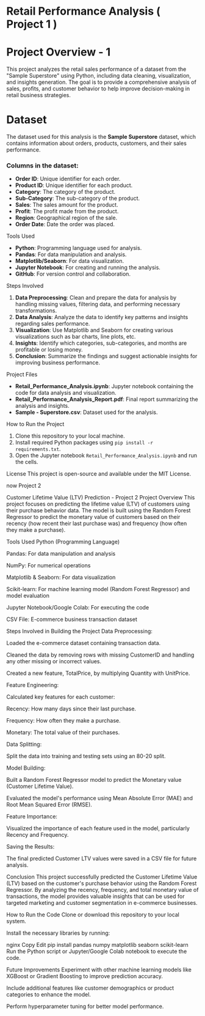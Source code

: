 # Retail Performance Analysis ( Project 1 )

# Project Overview - 1
This project analyzes the retail sales performance of a dataset from the "Sample Superstore" using Python, including data cleaning, visualization, and insights generation. The goal is to provide a comprehensive analysis of sales, profits, and customer behavior to help improve decision-making in retail business strategies.

# Dataset
The dataset used for this analysis is the **Sample Superstore** dataset, which contains information about orders, products, customers, and their sales performance.

### Columns in the dataset:
- **Order ID**: Unique identifier for each order.
- **Product ID**: Unique identifier for each product.
- **Category**: The category of the product.
- **Sub-Category**: The sub-category of the product.
- **Sales**: The sales amount for the product.
- **Profit**: The profit made from the product.
- **Region**: Geographical region of the sale.
- **Order Date**: Date the order was placed.

Tools Used
- **Python**: Programming language used for analysis.
- **Pandas**: For data manipulation and analysis.
- **Matplotlib/Seaborn**: For data visualization.
- **Jupyter Notebook**: For creating and running the analysis.
- **GitHub**: For version control and collaboration.

Steps Involved
1. **Data Preprocessing**: Clean and prepare the data for analysis by handling missing values, filtering data, and performing necessary transformations.
2. **Data Analysis**: Analyze the data to identify key patterns and insights regarding sales performance.
3. **Visualization**: Use Matplotlib and Seaborn for creating various visualizations such as bar charts, line plots, etc.
4. **Insights**: Identify which categories, sub-categories, and months are profitable or losing money. 
5. **Conclusion**: Summarize the findings and suggest actionable insights for improving business performance.

Project Files
- **Retail_Performance_Analysis.ipynb**: Jupyter notebook containing the code for data analysis and visualization.
- **Retail_Performance_Analysis_Report.pdf**: Final report summarizing the analysis and insights.
- **Sample - Superstore.csv**: Dataset used for the analysis.
  
How to Run the Project
1. Clone this repository to your local machine.
2. Install required Python packages using `pip install -r requirements.txt`.
3. Open the Jupyter notebook `Retail_Performance_Analysis.ipynb` and run the cells.

 License
This project is open-source and available under the MIT License.




now Project 2 

Customer Lifetime Value (LTV) Prediction - Project 2
Project Overview
This project focuses on predicting the lifetime value (LTV) of customers using their purchase behavior data. The model is built using the Random Forest Regressor to predict the monetary value of customers based on their recency (how recent their last purchase was) and frequency (how often they make a purchase).

Tools Used
Python (Programming Language)

Pandas: For data manipulation and analysis

NumPy: For numerical operations

Matplotlib & Seaborn: For data visualization

Scikit-learn: For machine learning model (Random Forest Regressor) and model evaluation

Jupyter Notebook/Google Colab: For executing the code

CSV File: E-commerce business transaction dataset

Steps Involved in Building the Project
Data Preprocessing:

Loaded the e-commerce dataset containing transaction data.

Cleaned the data by removing rows with missing CustomerID and handling any other missing or incorrect values.

Created a new feature, TotalPrice, by multiplying Quantity with UnitPrice.

Feature Engineering:

Calculated key features for each customer:

Recency: How many days since their last purchase.

Frequency: How often they make a purchase.

Monetary: The total value of their purchases.

Data Splitting:

Split the data into training and testing sets using an 80-20 split.

Model Building:

Built a Random Forest Regressor model to predict the Monetary value (Customer Lifetime Value).

Evaluated the model's performance using Mean Absolute Error (MAE) and Root Mean Squared Error (RMSE).

Feature Importance:

Visualized the importance of each feature used in the model, particularly Recency and Frequency.

Saving the Results:

The final predicted Customer LTV values were saved in a CSV file for future analysis.

Conclusion
This project successfully predicted the Customer Lifetime Value (LTV) based on the customer's purchase behavior using the Random Forest Regressor. By analyzing the recency, frequency, and total monetary value of transactions, the model provides valuable insights that can be used for targeted marketing and customer segmentation in e-commerce businesses.

How to Run the Code
Clone or download this repository to your local system.

Install the necessary libraries by running:

nginx
Copy
Edit
pip install pandas numpy matplotlib seaborn scikit-learn
Run the Python script or Jupyter/Google Colab notebook to execute the code.

Future Improvements
Experiment with other machine learning models like XGBoost or Gradient Boosting to improve prediction accuracy.

Include additional features like customer demographics or product categories to enhance the model.

Perform hyperparameter tuning for better model performance.

